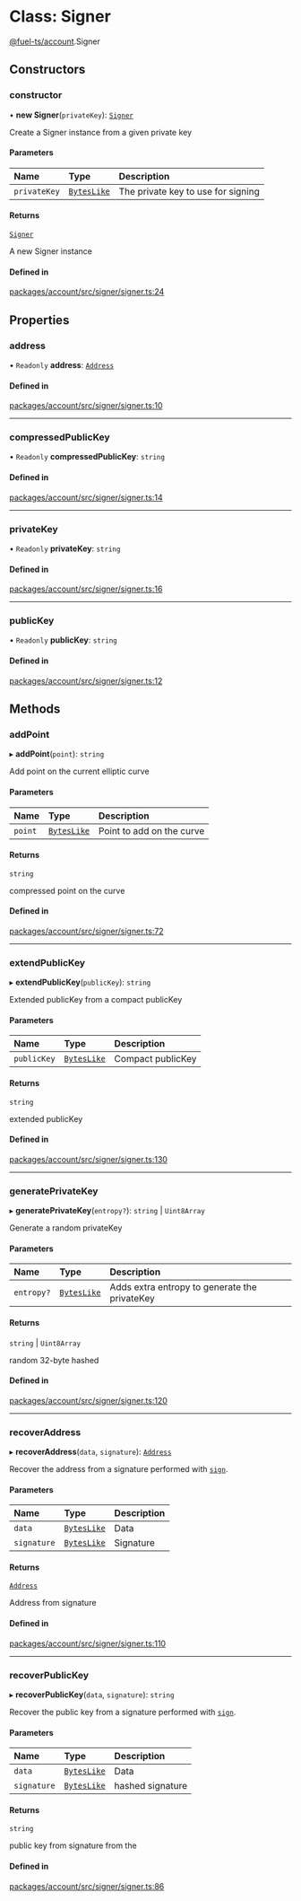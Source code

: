 # Class: Signer

[@fuel-ts/account](/api/Account/index.md).Signer

## Constructors

### constructor

• **new Signer**(`privateKey`): [`Signer`](/api/Account/Signer.md)

Create a Signer instance from a given private key

#### Parameters

| Name | Type | Description |
| :------ | :------ | :------ |
| `privateKey` | [`BytesLike`](/api/Interfaces/index.md#byteslike) | The private key to use for signing |

#### Returns

[`Signer`](/api/Account/Signer.md)

A new Signer instance

#### Defined in

[packages/account/src/signer/signer.ts:24](https://github.com/FuelLabs/fuels-ts/blob/c8ec36ca/packages/account/src/signer/signer.ts#L24)

## Properties

### address

• `Readonly` **address**: [`Address`](/api/Address/Address.md)

#### Defined in

[packages/account/src/signer/signer.ts:10](https://github.com/FuelLabs/fuels-ts/blob/c8ec36ca/packages/account/src/signer/signer.ts#L10)

___

### compressedPublicKey

• `Readonly` **compressedPublicKey**: `string`

#### Defined in

[packages/account/src/signer/signer.ts:14](https://github.com/FuelLabs/fuels-ts/blob/c8ec36ca/packages/account/src/signer/signer.ts#L14)

___

### privateKey

• `Readonly` **privateKey**: `string`

#### Defined in

[packages/account/src/signer/signer.ts:16](https://github.com/FuelLabs/fuels-ts/blob/c8ec36ca/packages/account/src/signer/signer.ts#L16)

___

### publicKey

• `Readonly` **publicKey**: `string`

#### Defined in

[packages/account/src/signer/signer.ts:12](https://github.com/FuelLabs/fuels-ts/blob/c8ec36ca/packages/account/src/signer/signer.ts#L12)

## Methods

### addPoint

▸ **addPoint**(`point`): `string`

Add point on the current elliptic curve

#### Parameters

| Name | Type | Description |
| :------ | :------ | :------ |
| `point` | [`BytesLike`](/api/Interfaces/index.md#byteslike) | Point to add on the curve |

#### Returns

`string`

compressed point on the curve

#### Defined in

[packages/account/src/signer/signer.ts:72](https://github.com/FuelLabs/fuels-ts/blob/c8ec36ca/packages/account/src/signer/signer.ts#L72)

___

### extendPublicKey

▸ **extendPublicKey**(`publicKey`): `string`

Extended publicKey from a compact publicKey

#### Parameters

| Name | Type | Description |
| :------ | :------ | :------ |
| `publicKey` | [`BytesLike`](/api/Interfaces/index.md#byteslike) | Compact publicKey |

#### Returns

`string`

extended publicKey

#### Defined in

[packages/account/src/signer/signer.ts:130](https://github.com/FuelLabs/fuels-ts/blob/c8ec36ca/packages/account/src/signer/signer.ts#L130)

___

### generatePrivateKey

▸ **generatePrivateKey**(`entropy?`): `string` \| `Uint8Array`

Generate a random privateKey

#### Parameters

| Name | Type | Description |
| :------ | :------ | :------ |
| `entropy?` | [`BytesLike`](/api/Interfaces/index.md#byteslike) | Adds extra entropy to generate the privateKey |

#### Returns

`string` \| `Uint8Array`

random 32-byte hashed

#### Defined in

[packages/account/src/signer/signer.ts:120](https://github.com/FuelLabs/fuels-ts/blob/c8ec36ca/packages/account/src/signer/signer.ts#L120)

___

### recoverAddress

▸ **recoverAddress**(`data`, `signature`): [`Address`](/api/Address/Address.md)

Recover the address from a signature performed with [`sign`](#sign).

#### Parameters

| Name | Type | Description |
| :------ | :------ | :------ |
| `data` | [`BytesLike`](/api/Interfaces/index.md#byteslike) | Data |
| `signature` | [`BytesLike`](/api/Interfaces/index.md#byteslike) | Signature |

#### Returns

[`Address`](/api/Address/Address.md)

Address from signature

#### Defined in

[packages/account/src/signer/signer.ts:110](https://github.com/FuelLabs/fuels-ts/blob/c8ec36ca/packages/account/src/signer/signer.ts#L110)

___

### recoverPublicKey

▸ **recoverPublicKey**(`data`, `signature`): `string`

Recover the public key from a signature performed with [`sign`](#sign).

#### Parameters

| Name | Type | Description |
| :------ | :------ | :------ |
| `data` | [`BytesLike`](/api/Interfaces/index.md#byteslike) | Data |
| `signature` | [`BytesLike`](/api/Interfaces/index.md#byteslike) | hashed signature |

#### Returns

`string`

public key from signature from the

#### Defined in

[packages/account/src/signer/signer.ts:86](https://github.com/FuelLabs/fuels-ts/blob/c8ec36ca/packages/account/src/signer/signer.ts#L86)
